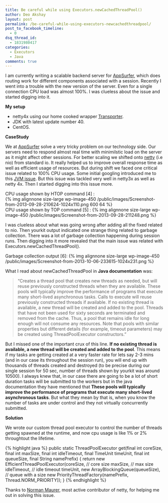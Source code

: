 ```yaml
---
title: Be careful while using Executors.newCachedThreadPool()
author: Deo Akshay
layout: post
permalink: /be-careful-while-using-executors-newcachedthreadpool/
post_to_facebook_timeline:
  - 0
dsq_thread_id:
  - 1831980417
categories:
  - Executors
  - Java
comments: true
---
```

I am currently writing a scalable backend server for <a href="http://appsurfer.com" title="AppSurfer" target="_blank">AppSurfer</a>, which does routing work for different components associated with a session. Recently I went into a trouble with the new version of the server. Even for a single connection CPU load was almost 100%. I was clueless about the issue and started digging into it. 

**My setup**

* netty4x using our home cooked wrapper <a href="http://rainingclouds.github.com/transporter" title="Transporter" target="_blank">Transporter</a>.  
* JDK with latest update number 40.  
* CentOS. 

**CaseStudy**

We at [AppSurfer][1] solve a very tricky problem on our technology side. Our servers need to respond almost real time with minimilstic load on the server as it might affect other sessions. For better scaling we shifted onto [netty][2] (i.e nio) from standard io. It really helped us to improve overall response time as well as efficient usage of resources. But during shift we faced one critical issue related to 100% CPU usage. Some initial googling introduced me to this [JVM issue][3]. But this issue was tackled very well in netty3x as well as netty 4x. Then I started digging into this issue more.

CPU usage shown by HTOP command \[4\] :  
{% img alignnone size-large wp-image-450 /public/images/Screenshot-from-2013-09-28-210624-1024x110.png 600 64 %}  
CPU usage shown by TOP command \[5\] : 
{% img alignnone size-large wp-image-450 /public/images/Screenshot-from-2013-09-28-211248.png %}

I was clueless about what was going wrong after adding all the fixed related to nio. Then yourkit output indicated one strange thing related to garbage collection. There was a lot of garbage collection happening during session runs. Then digging into it more revealed that the main issue was related with Executors.newCachedThreadPool(). 

Garbage collection output \[6\]: 
{% img alignnone size-large wp-image-450 /public/images/Screenshot-from-2013-10-06-233615-1024x231.png %} 

What I read about newCachedThreadPool in **Java documentation** was:

> &#8220;Creates a thread pool that creates new threads as needed, but will reuse previously constructed threads when they are available. These pools will typically improve the performance of programs that execute many short-lived asynchronous tasks. Calls to execute will reuse previously constructed threads if available. If no existing thread is available, a new thread will be created and added to the pool. Threads that have not been used for sixty seconds are terminated and removed from the cache. Thus, a pool that remains idle for long enough will not consume any resources. Note that pools with similar properties but different details (for example, timeout parameters) may be created using ThreadPoolExecutor constructors.&#8221; 

But I missed one of the important crux of this line. **If no existing thread is available, a new thread will be created and added to the pool**. This means if my tasks are getting created at a very faster rate for lets say 2-3 mins (and in our case its throughout the session run), you will end up with thousands of threads created and destroyed (to be precise during our single session for 50 sec, number of threads shown by yourkit was around 10500). I always knew that, in our case there are going to be a lot of short duration tasks will be submitted to the workers but in the java documentation they have mentioned that **These pools will typically improve the performance of programs that execute many short-lived asynchronous tasks**. But what they mean by that is, when you know the number of tasks are under control and they not virtually concurrently submitted. 

**Solution**

We wrote our custom thread pool executor to control the number of threads getting spawned at the runtime, and now cpu usage is like 1% or 2% throughtout the lifetime. 

{% highlight java %}
public static ThreadPoolExecutor get(final int coreSize, final int maxSize, final int idleTimeout, final TimeUnit timeUnit, final int queueSize, final String namePrefix) {
    return new EfficientThreadPoolExecutor(coreSize, // core size
            maxSize, // max size
            idleTimeout, // idle timeout
            timeUnit,
            new ArrayBlockingQueue(queueSize), // queue with a size
            new PriorityThreadFactory(namePrefix, Thread.NORM_PRIORITY));
}
{% endhighlight %}    

Thanks to [Norman Maurer][7], most active contributor of netty, for helping me out in solving this issue.

 [1]: http://appsurfer.com
 [2]: http://netty.org
 [3]: http://bugs.sun.com/view_bug.do?bug_id=6403933
 [4]: /images/Screenshot-from-2013-09-28-210624.png
 [5]: /images/Screenshot-from-2013-09-28-211248.png
 [6]: /images/Screenshot-from-2013-10-06-233615.png
 [7]: https://github.com/normanmaurer
